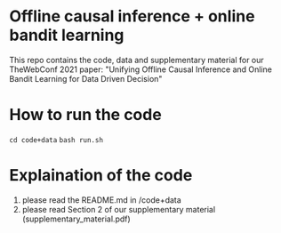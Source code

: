# Offline causal inference + online bandit learning

This repo contains the code, data and supplementary material for our TheWebConf 2021 paper: "Unifying Offline Causal Inference and Online Bandit Learning for Data Driven Decision"

# How to run the code
``` cd code+data ```
``` bash run.sh ```

# Explaination of the code
1. please read the README.md in /code+data
2. please read Section 2 of our supplementary material (supplementary_material.pdf)
